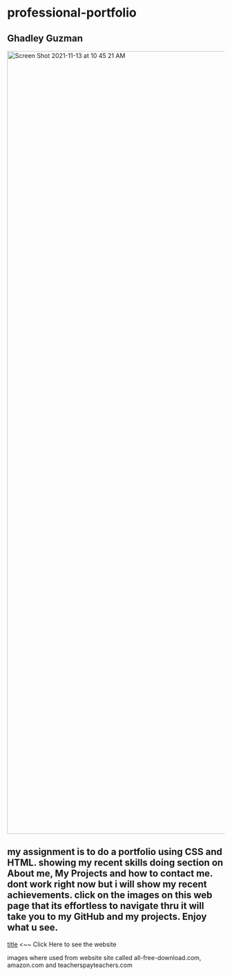 # professional-portfolio

## Ghadley Guzman

<img width="1812" alt="Screen Shot 2021-11-13 at 10 45 21 AM" src="https://user-images.githubusercontent.com/92010483/141654305-df9c4364-4d63-42fa-a662-d16397235a09.png">

## my assignment is to do a portfolio using CSS and HTML. showing my recent skills doing section on About me, My Projects and how to contact me. dont work right now but i will show my recent achievements. click on the images on this web page that its effortless to navigate thru it will take you to my GitHub and my projects. Enjoy what u see.

[title](https://guzmang2023.github.io/professional-portfolio/) <~~ Click Here to see the website

images where used from website site called all-free-download.com, amazon.com and teacherspayteachers.com
